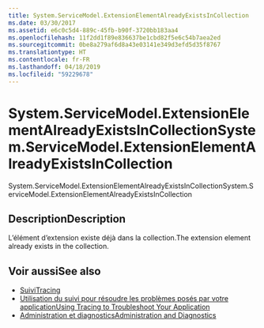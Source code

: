 ```yaml
---
title: System.ServiceModel.ExtensionElementAlreadyExistsInCollection
ms.date: 03/30/2017
ms.assetid: e6c0c5d4-889c-45fb-b90f-3720bb183aa4
ms.openlocfilehash: 11f2dd1f89e836637be1cbd82f5e6c54b7aea2ed
ms.sourcegitcommit: 0be8a279af6d8a43e03141e349d3efd5d35f8767
ms.translationtype: HT
ms.contentlocale: fr-FR
ms.lasthandoff: 04/18/2019
ms.locfileid: "59229678"
---
```

# <a name="systemservicemodelextensionelementalreadyexistsincollection"></a><span data-ttu-id="49a95-102">System.ServiceModel.ExtensionElementAlreadyExistsInCollection</span><span class="sxs-lookup"><span data-stu-id="49a95-102">System.ServiceModel.ExtensionElementAlreadyExistsInCollection</span></span>
<span data-ttu-id="49a95-103">System.ServiceModel.ExtensionElementAlreadyExistsInCollection</span><span class="sxs-lookup"><span data-stu-id="49a95-103">System.ServiceModel.ExtensionElementAlreadyExistsInCollection</span></span>  
  
## <a name="description"></a><span data-ttu-id="49a95-104">Description</span><span class="sxs-lookup"><span data-stu-id="49a95-104">Description</span></span>  
 <span data-ttu-id="49a95-105">L’élément d’extension existe déjà dans la collection.</span><span class="sxs-lookup"><span data-stu-id="49a95-105">The extension element already exists in the collection.</span></span>  
  
## <a name="see-also"></a><span data-ttu-id="49a95-106">Voir aussi</span><span class="sxs-lookup"><span data-stu-id="49a95-106">See also</span></span>

- [<span data-ttu-id="49a95-107">Suivi</span><span class="sxs-lookup"><span data-stu-id="49a95-107">Tracing</span></span>](../../../../../docs/framework/wcf/diagnostics/tracing/index.md)
- [<span data-ttu-id="49a95-108">Utilisation du suivi pour résoudre les problèmes posés par votre application</span><span class="sxs-lookup"><span data-stu-id="49a95-108">Using Tracing to Troubleshoot Your Application</span></span>](../../../../../docs/framework/wcf/diagnostics/tracing/using-tracing-to-troubleshoot-your-application.md)
- [<span data-ttu-id="49a95-109">Administration et diagnostics</span><span class="sxs-lookup"><span data-stu-id="49a95-109">Administration and Diagnostics</span></span>](../../../../../docs/framework/wcf/diagnostics/index.md)
